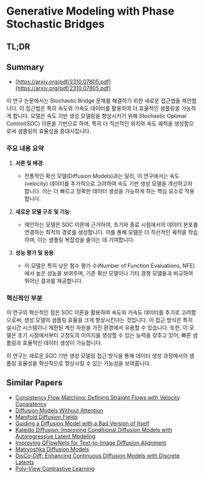 # Generative Modeling with Phase Stochastic Bridges
## TL;DR
## Summary
- [https://arxiv.org/pdf/2310.07805.pdf](https://arxiv.org/pdf/2310.07805.pdf)

이 연구 논문에서는 Stochastic Bridge 문제를 해결하기 위한 새로운 접근법을 제안합니다. 이 접근법은 특히 속도와 가속도 데이터를 활용하여 더 효율적인 샘플링을 가능하게 합니다. 모델은 속도 기반 생성 모델링을 향상시키기 위해 Stochastic Optimal Control(SOC) 이론을 기반으로 하며, 특히 더 직선적인 위치와 속도 궤적을 생성함으로써 샘플링의 효율성을 증대시킵니다.

### 주요 내용 요약

1. **서론 및 배경**:
   - 전통적인 확산 모델(Diffusion Models)과는 달리, 이 연구에서는 속도(velocity) 데이터를 추가적으로 고려하여 속도 기반 생성 모델을 개선하고자 합니다. 이는 더 빠르고 정확한 데이터 생성을 가능하게 하는 핵심 요소로 작용합니다.

2. **새로운 모델 구조 및 기능**:
   - 제안하는 모델은 SOC 이론에 근거하여, 초기와 종료 시점에서의 데이터 분포를 연결하는 최적의 경로를 생성합니다. 이를 통해 모델은 더 직선적인 궤적을 학습하며, 이는 샘플링 복잡성을 줄이는 데 기여합니다.

3. **성능 평가 및 응용**:
   - 이 모델은 특히 낮은 함수 평가 수(Number of Function Evaluations, NFE)에서 높은 성능을 보여주며, 기존 확산 모델이나 기타 경쟁 모델들과 비교하여 뛰어난 결과를 제공합니다.

### 혁신적인 부분
이 연구의 혁신적인 점은 SOC 이론을 활용하여 속도와 가속도 데이터를 추가로 고려함으로써, 생성 모델의 샘플링 효율을 크게 향상시킨다는 것입니다. 이 접근 방식은 특히 실시간 시스템이나 제한된 계산 자원을 가진 환경에서 유용할 수 있습니다. 또한, 이 모델은 초기 시점에서부터 고정도의 이미지를 생성할 수 있는 능력을 갖추고 있어, 빠른 샘플링과 효율적인 데이터 생성이 가능합니다.

이 연구는 새로운 SOC 기반 생성 모델링 접근 방식을 통해 데이터 생성 과정에서의 샘플링 효율성을 혁신적으로 향상시킬 수 있는 가능성을 보여줍니다.

## Similar Papers
- [Consistency Flow Matching: Defining Straight Flows with Velocity Consistency](2407.02398.md)
- [Diffusion Models Without Attention](2311.18257.md)
- [Manifold Diffusion Fields](2305.15586.md)
- [Guiding a Diffusion Model with a Bad Version of Itself](2406.02507.md)
- [Kaleido Diffusion: Improving Conditional Diffusion Models with Autoregressive Latent Modeling](2405.21048.md)
- [Improving GFlowNets for Text-to-Image Diffusion Alignment](2406.00633.md)
- [Matryoshka Diffusion Models](2310.15111.md)
- [DisCo-Diff: Enhancing Continuous Diffusion Models with Discrete Latents](2407.03300.md)
- [Poly-View Contrastive Learning](2403.05490.md)
